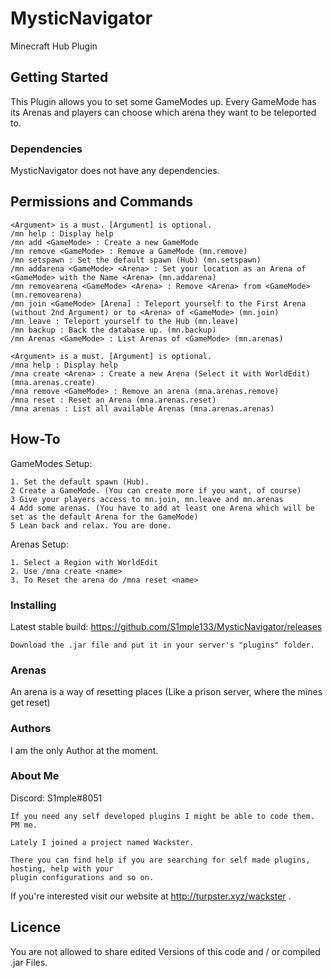 # MysticNavigator

Minecraft Hub Plugin

## Getting Started

This Plugin allows you to set some GameModes up. Every GameMode has its Arenas and players can choose which arena they want to be teleported to.

### Dependencies

MysticNavigator does not have any dependencies.

## Permissions and Commands

```
<Argument> is a must. [Argument] is optional.
/mn help : Display help
/mn add <GameMode> : Create a new GameMode
/mn remove <GameMode> : Remove a GameMode (mn.remove)
/mn setspawn : Set the default spawn (Hub) (mn.setspawn)
/mn addarena <GameMode> <Arena> : Set your location as an Arena of <GameMode> with the Name <Arena> (mn.addarena)
/mn removearena <GameMode> <Arena> : Remove <Arena> from <GameMode> (mn.removearena)
/mn join <GameMode> [Arena] : Teleport yourself to the First Arena (without 2nd Argument) or to <Arena> of <GameMode> (mn.join)
/mn leave : Teleport yourself to the Hub (mn.leave)
/mn backup : Back the database up. (mn.backup)
/mn Arenas <GameMode> : List Arenas of <GameMode> (mn.arenas)
```

```
<Argument> is a must. [Argument] is optional.
/mna help : Display help
/mna create <Arena> : Create a new Arena (Select it with WorldEdit) (mna.arenas.create)
/mna remove <GameMode> : Remove an arena (mna.arenas.remove)
/mna reset : Reset an Arena (mna.arenas.reset)
/mna arenas : List all available Arenas (mna.arenas.arenas)
```
	
## How-To

GameModes Setup:
```
1. Set the default spawn (Hub).
2 Create a GameMode. (You can create more if you want, of course)
3 Give your players access to mn.join, mn.leave and mn.arenas
4 Add some arenas. (You have to add at least one Arena which will be set as the default Arena for the GameMode)
5 Lean back and relax. You are done.
```

Arenas Setup:
```
1. Select a Region with WorldEdit
2. Use /mna create <name>
3. To Reset the arena do /mna reset <name>
```

### Installing

Latest stable build: https://github.com/S1mple133/MysticNavigator/releases
```
Download the .jar file and put it in your server's "plugins" folder.
```

### Arenas
An arena is a way of resetting places (Like a prison server, where the mines get reset)

### Authors

I am the only Author at the moment.

### About Me

Discord: S1mple#8051
```
If you need any self developed plugins I might be able to code them. PM me.

Lately I joined a project named Wackster.    

There you can find help if you are searching for self made plugins, hosting, help with your 
plugin configurations and so on.
```

If you're interested visit our website at http://turpster.xyz/wackster .


## Licence

You are not allowed to share edited Versions of this code and / or compiled .jar Files.

